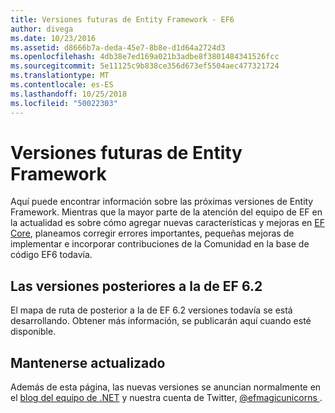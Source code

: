 ```yaml
---
title: Versiones futuras de Entity Framework - EF6
author: divega
ms.date: 10/23/2016
ms.assetid: d8666b7a-deda-45e7-8b8e-d1d64a2724d3
ms.openlocfilehash: 4db38e7ed169a021b3adbe8f3801484341526fcc
ms.sourcegitcommit: 5e11125c9b838ce356d673ef5504aec477321724
ms.translationtype: MT
ms.contentlocale: es-ES
ms.lasthandoff: 10/25/2018
ms.locfileid: "50022303"
---
```

# <a name="future-versions-of-entity-framework"></a>Versiones futuras de Entity Framework 
Aquí puede encontrar información sobre las próximas versiones de Entity Framework.
Mientras que la mayor parte de la atención del equipo de EF en la actualidad es sobre cómo agregar nuevas características y mejoras en [EF Core](https://docs.microsoft.com/ef/core/index), planeamos corregir errores importantes, pequeñas mejoras de implementar e incorporar contribuciones de la Comunidad en la base de código EF6 todavía.

## <a name="post-ef-62-releases"></a>Las versiones posteriores a la de EF 6.2

El mapa de ruta de posterior a la de EF 6.2 versiones todavía se está desarrollando. Obtener más información, se publicarán aquí cuando esté disponible.
 
## <a name="staying-up-to-date"></a>Mantenerse actualizado  
  
Además de esta página, las nuevas versiones se anuncian normalmente en el [blog del equipo de .NET](https://blogs.msdn.microsoft.com/dotnet/tag/entity-framework/) y nuestra cuenta de Twitter, [ @efmagicunicorns ](http://twitter.com/efmagicunicorns).
  